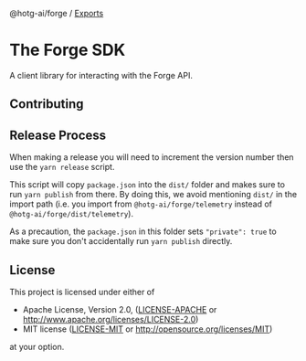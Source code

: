 @hotg-ai/forge / [Exports](modules.md)

# The Forge SDK

A client library for interacting with the Forge API.

## Contributing

## Release Process

When making a release you will need to increment the version number then use
the `yarn release` script.

This script will copy `package.json` into the `dist/` folder and makes sure to
run `yarn publish` from there. By doing this, we avoid mentioning `dist/` in the
import path (i.e. you import from `@hotg-ai/forge/telemetry` instead of
`@hotg-ai/forge/dist/telemetry`).

As a precaution, the `package.json` in this folder sets `"private": true` to
make sure you don't accidentally run `yarn publish` directly.

## License

This project is licensed under either of

-   Apache License, Version 2.0, ([LICENSE-APACHE](LICENSE-APACHE.md) or
    http://www.apache.org/licenses/LICENSE-2.0)
-   MIT license ([LICENSE-MIT](LICENSE-MIT.md) or
    http://opensource.org/licenses/MIT)

at your option.

